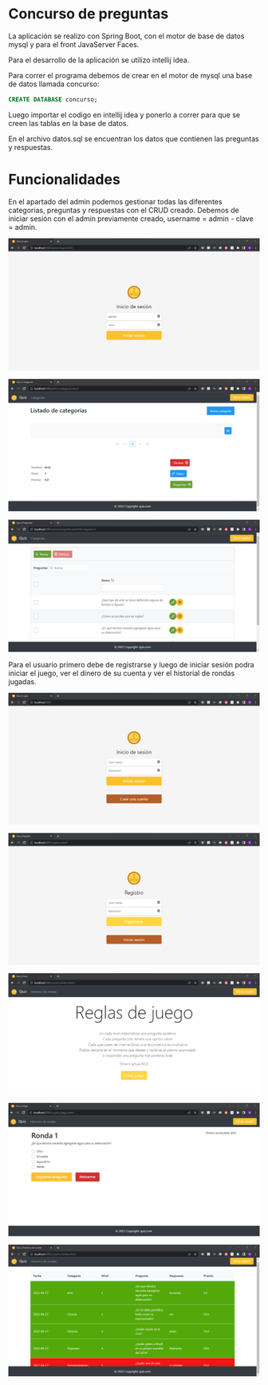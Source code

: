 # Concurso de preguntas

La aplicación se realizo con Spring Boot, con el motor de base de datos mysql y para el front JavaServer Faces.

Para el desarrollo de la aplicación se utilizo intellij idea.

Para correr el programa debemos de crear en el motor de mysql una base de datos llamada concurso:

```sql
CREATE DATABASE concurso;
```

Luego importar el codigo en intellij idea y ponerlo a correr para que se creen las tablas en la base de datos.

En el archivo datos.sql se encuentran los datos que contienen las preguntas y respuestas.

# Funcionalidades

En el apartado del admin podemos gestionar todas las diferentes categorias, preguntas y respuestas con el CRUD creado. Debemos de iniciar sesión con el admin previamente creado, username = admin - clave = admin.

![login](images/login-admin.png)

![categorias](images/categoria.png)

![preguntas-respuestas](images/preguntas-respuestas.png)

Para el usuario primero debe de registrarse y luego de iniciar sesión podra iniciar el juego, ver el dinero de su cuenta y ver el historial de rondas jugadas.

![login](images/login-user.png)

![registro](images/registro.png)

![inicio](images/inicio.png)

![juego](images/juego.png)

![historial](images/historico.png)